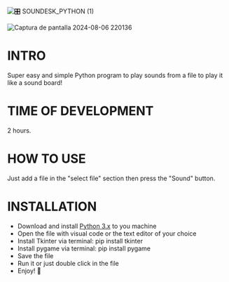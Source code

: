 ![🎛 SOUNDESK_PYTHON (1)](https://github.com/user-attachments/assets/6367a2d9-48a4-4535-8cdb-e5014a0eb4bd)

![Captura de pantalla 2024-08-06 220136](https://github.com/user-attachments/assets/379ec29e-8c5a-4c9d-a2fc-19af77e00f8b)

# INTRO
Super easy and simple Python program to play sounds from a file to play it like a sound board!

# TIME OF DEVELOPMENT

2 hours.

# HOW TO USE
Just add a file in the "select file" section then press the "Sound" button.

# INSTALLATION

- Download and install [Python 3.x](https://www.python.org/) to you machine
- Open the file with visual code or the text editor of your choice
- Install Tkinter via terminal: pip install tkinter
- Install pygame via terminal: pip install pygame
- Save the file
- Run it or just double click in the file
- Enjoy! 👾
